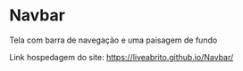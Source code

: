 # Navbar
Tela com barra de navegação e uma paisagem de fundo

Link hospedagem do site: https://liveabrito.github.io/Navbar/
